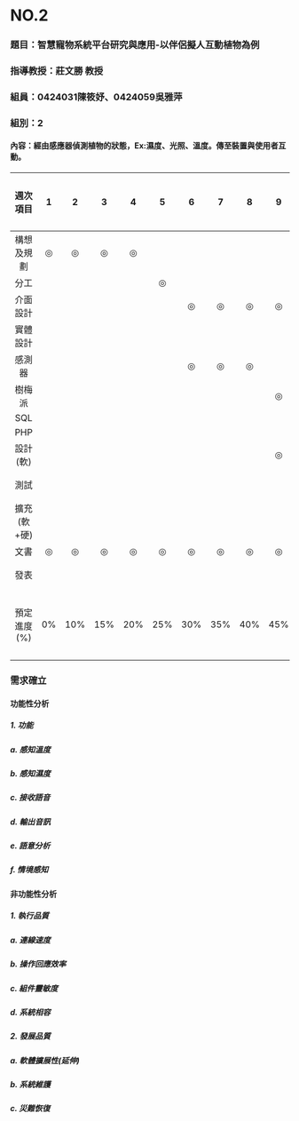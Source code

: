 # NO.2
### 題目：智慧寵物系統平台研究與應用-以伴侶擬人互動植物為例
### 指導教授：莊文勝 教授
### 組員：0424031陳筱妤、0424059吳雅萍
### 組別：2
#### 內容：經由感應器偵測植物的狀態，Ex:濕度、光照、溫度。傳至裝置與使用者互動。
|週次項目|1|2|3|4|5|6|7|8|9|10|11|12|13|14|15|16|17|18|負責成員|
| :------: | :------: |:------: | :------: |:------: | :------: |:------: | :------: |:------: | :------: |:------: | :------: |:------: | :------: |:------: | :------: |:------: | :------: |:------: | :------: |
|構想及規劃|◎|◎|◎|◎|||||||||||||||全員|
|分工|||||◎||||||||||||||||全員|
|介面設計||||||◎|◎|◎|◎||||||||||59|
|實體設計||||||||||◎|◎|◎|◎|◎|||||59|
|感測器||||||◎|◎|◎|||||||||||31|
|樹梅派|||||||||◎|◎|◎|◎|◎||||||31|
|SQL||||||||||||||◎|◎||||31|
|PHP||||||||||||||||◎|◎||31|
|設計(軟)|||||||||◎|◎|◎|◎|◎|◎|||||全員|
|測試|||||||||||||||||◎|◎|全員|
|擴充(軟+硬)|||||||||||||||||◎||全員|
|文書|◎|◎|◎|◎|◎|◎|◎|◎|◎|◎|◎|◎|◎|◎|◎|◎|◎|◎|◎|◎|全員|
|發表||||||||||||||||||◎|全員|
|預定進度(%)|0%|10%|15%|20%|25%|30%|35%|40%|45%|50%|55%|60%|65%|70%|80%|90%|95%|100%|累積百分比|

### 需求確立
#### 功能性分析
##### 1.	功能
##### a.	感知溫度
##### b.	感知濕度
##### c.	接收語音
##### d.	輸出音訊
##### e.	語意分析
##### f.	情境感知
#### 非功能性分析
##### 1.	執行品質
##### a.	連線速度
##### b.	操作回應效率
##### c.	組件靈敏度
##### d.	系統相容
##### 2.	發展品質
##### a.	軟體擴展性(延伸)
##### b.	系統維護
##### c.	災難恢復

